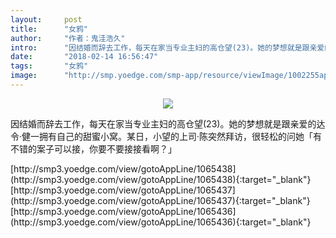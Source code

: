 ```yaml
---
layout:     post
title:      "女鸦"
author:     "作者：鬼洼浩久"
intro:      "因结婚而辞去工作，每天在家当专业主妇的高仓望(23)。她的梦想就是跟亲爱的达令‧健一拥有自己的甜蜜小窝。某日，小望的上司‧陈突然拜访，很轻松的问她「有不错的案子可以接，你要不要接接看啊？」"
date:       "2018-02-14 16:56:47"
tags:       "女鸦"
image:      "http://smp.yoedge.com/smp-app/resource/viewImage/1002255appline.png"
---
```

<div style="text-align: center">
<p><img src="http://smp.yoedge.com/smp-app/resource/viewImage/1002255appline.png"/></p>
</div>
<p class="post-meta">
<span>因结婚而辞去工作，每天在家当专业主妇的高仓望(23)。她的梦想就是跟亲爱的达令‧健一拥有自己的甜蜜小窝。某日，小望的上司‧陈突然拜访，很轻松的问她「有不错的案子可以接，你要不要接接看啊？」</span>
</p>
[http://smp3.yoedge.com/view/gotoAppLine/1065438](http://smp3.yoedge.com/view/gotoAppLine/1065438){:target="_blank"}
[http://smp3.yoedge.com/view/gotoAppLine/1065437](http://smp3.yoedge.com/view/gotoAppLine/1065437){:target="_blank"}
[http://smp3.yoedge.com/view/gotoAppLine/1065436](http://smp3.yoedge.com/view/gotoAppLine/1065436){:target="_blank"}


